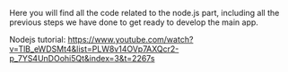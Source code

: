Here you will find all the code related to the node.js part, including all the previous steps we have done to get ready to develop the main app.

Nodejs tutorial: https://www.youtube.com/watch?v=TlB_eWDSMt4&list=PLW8v14OVp7AXQcr2-p_7YS4UnDOohi5Qt&index=3&t=2267s
